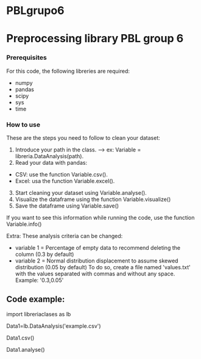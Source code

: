 # PBLgrupo6
# Preprocessing library PBL group 6

### Prerequisites

For this code, the following libreries are required:
 - numpy
 - pandas
 - scipy
 - sys
 - time



### How to use
These are the steps you need to follow to clean your dataset:
1. Introduce your path in the class. --> ex:  Variable = libreria.DataAnalysis(path).
2. Read your data with pandas:
- CSV: use the function Variable.csv().
- Excel: usa the function Variable.excel().
3. Start cleaning your dataset using Variable.analyse().
4. Visualize the dataframe using the function Variable.visualize()
5. Save the dataframe using Variable.save()

If you want to see this information while running the code, use the function Variable.info()

Extra:
These analysis criteria can be changed:
- variable 1 = Percentage of empty data to recommend deleting the column (0.3 by default) 
- variable 2 = Normal distribution displacement to assume skewed distribution (0.05 by default)
To do so, create a file named 'values.txt' with the values separated with commas and without any space. Example: '0.3,0.05'

## Code example:

import libreriaclases as lb

Data1=lb.DataAnalysis('example.csv')

Data1.csv()

Data1.analyse()
